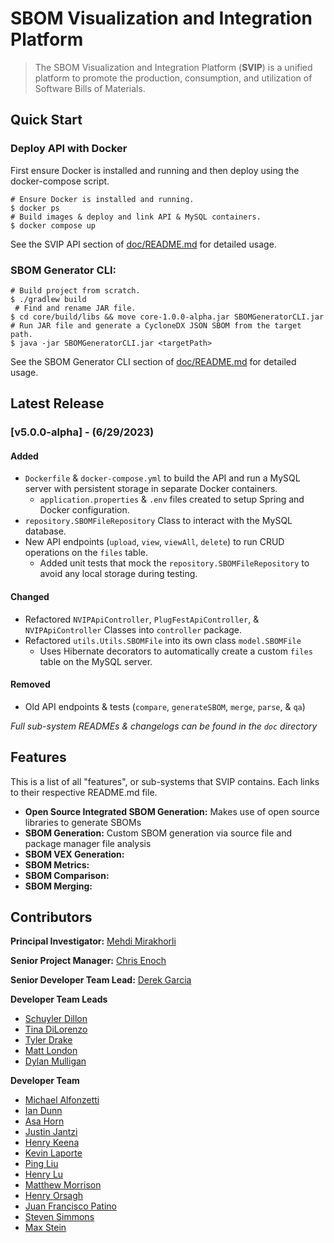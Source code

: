 # SBOM Visualization and Integration Platform
> The SBOM Visualization and Integration Platform (**SVIP**) is a unified platform to promote the 
> production, consumption, and utilization of Software Bills of Materials.

## Quick Start

### Deploy API with Docker
First ensure Docker is installed and running and then deploy using the docker-compose script.
```shell
# Ensure Docker is installed and running.
$ docker ps
# Build images & deploy and link API & MySQL containers.
$ docker compose up
```
See the SVIP API section of [doc/README.md](doc/README.md#svip-api) for detailed usage.

### SBOM Generator CLI:
```shell
# Build project from scratch.
$ ./gradlew build
 # Find and rename JAR file.
$ cd core/build/libs && move core-1.0.0-alpha.jar SBOMGeneratorCLI.jar
# Run JAR file and generate a CycloneDX JSON SBOM from the target path.
$ java -jar SBOMGeneratorCLI.jar <targetPath>
```
See the SBOM Generator CLI section of [doc/README.md](doc/README.md#sbom-generator-cli) for detailed usage.

## Latest Release
### [v5.0.0-alpha] - (6/29/2023)

#### Added
- `Dockerfile` & `docker-compose.yml` to build the API and run a MySQL server with persistent storage in separate
  Docker containers.
    - `application.properties` & `.env` files created to setup Spring and Docker configuration.
- `repository.SBOMFileRepository` Class to interact with the MySQL database.
- New API endpoints (`upload`, `view`, `viewAll`, `delete`) to run CRUD operations on the `files` table.
    - Added unit tests that mock the `repository.SBOMFileRepository` to avoid any local storage during testing.

#### Changed
- Refactored `NVIPApiController`, `PlugFestApiController`, & `NVIPApiController` Classes into `controller` package.
- Refactored `utils.Utils.SBOMFile` into its own class `model.SBOMFile`
    - Uses Hibernate decorators to automatically create a custom `files` table on the MySQL server.

#### Removed
- Old API endpoints & tests (`compare`, `generateSBOM`, `merge`, `parse`, & `qa`)

_Full sub-system READMEs & changelogs can be found in the `doc` directory_

## Features
This is a list of all "features", or sub-systems that SVIP contains. Each links to their respective README.md file.
- **Open Source Integrated SBOM Generation:** Makes use of open source libraries to generate SBOMs
- **SBOM Generation:** Custom SBOM generation via source file and package manager file analysis
- **SBOM VEX Generation:** 
- **SBOM Metrics:** 
- **SBOM Comparison:**
- **SBOM Merging:**

## Contributors
**Principal Investigator:** [Mehdi Mirakhorli](mailto:mxmvse@rit.edu)

**Senior Project Manager:** [Chris Enoch](mailto:ctevse@rit.edu)

**Senior Developer Team Lead:** [Derek Garcia](mailto:dlg1206@rit.edu)

**Developer Team Leads**
- [Schuyler Dillon](mailto:sdd4181@rit.edu)
- [Tina DiLorenzo](mailto:tnd3015@rit.edu)
- [Tyler Drake](mailto:txd3634@rit.edu)
- [Matt London](mailto:mrl2534@rit.edu)
- [Dylan Mulligan](mailto:dtm5568@rit.edu)

**Developer Team**
- [Michael Alfonzetti](mailto:michael.alfonzetti93@gmail.com)
- [Ian Dunn](mailto:itd3516@g.rit.edu)
- [Asa Horn](mailto:aoh9470@rit.edu)
- [Justin Jantzi](mailto:jwj7297@rit.edu)
- [Henry Keena](mailto:htk4363@rit.edu)
- [Kevin Laporte](mailto:kjl8898@rit.edu)
- [Ping Liu](mailto:htk4363@rit.edu)
- [Henry Lu](mailto:hyl2415@rit.edu)
- [Matthew Morrison](mailto:msm8275@rit.edu)
- [Henry Orsagh](mailto:hco4630@rit.edu)
- [Juan Francisco Patino](mailto:jfp6815@rit.edu)
- [Steven Simmons](mailto:sdsimmons44@gmail.com)
- [Max Stein](mailto:mhs8558@rit.edu)
